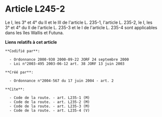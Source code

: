 # Article L245-2

Le I, les 3° et 4° du II et le III de l'article L. 235-1, l'article L. 235-2, le I, les 3° et 4° du II de l'article L. 235-3
et le I de l'article L. 235-4 sont applicables dans les îles Wallis et Futuna.

**Liens relatifs à cet article**

	**Codifié par**:

	  - Ordonnance 2000-930 2000-09-22 JORF 24 septembre 2000
	  - Loi n°2003-495 2003-06-12 art. 38 JORF 13 juin 2003

	**Créé par**:

	  - Ordonnance n°2004-567 du 17 juin 2004 - art. 2

	**Cite**:

	  - Code de la route. - art. L235-1 (M)
	  - Code de la route. - art. L235-2 (M)
	  - Code de la route. - art. L235-3 (M)
	  - Code de la route. - art. L235-4 (V)
